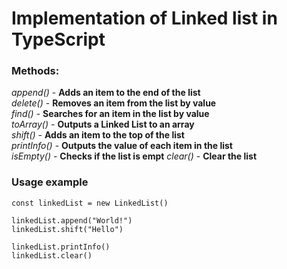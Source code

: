 # Implementation of Linked list in TypeScript

### **Methods:**

*append()* - **Adds an item to the end of the list**\
*delete()* - **Removes an item from the list by value**\
*find()* - **Searches for an item in the list by value**\
*toArray()* - **Outputs a Linked List to an array**\
*shift()* - **Adds an item to the top of the list**\
*printInfo()* - **Outputs the value of each item in the list**\
*isEmpty()* - **Checks if the list is empt**
*clear()* - **Clear the list**

### **Usage example**

```TS
const linkedList = new LinkedList()

linkedList.append("World!")
linkedList.shift("Hello")

linkedList.printInfo()
linkedList.clear()
```
